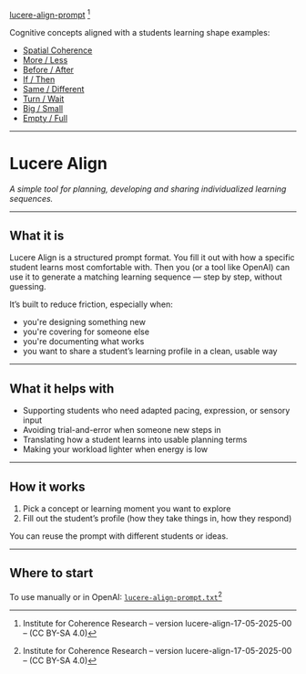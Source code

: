 [lucere-align-prompt](./lucere-align-prompt.txt) [^1]

Cognitive concepts aligned with a students learning shape examples:
- [Spatial Coherence](./lucere%20align%20-%20Spatial_Coherence.pdf)
- [More / Less](./lucere%20align%20-%20More_Less.pdf)
- [Before / After](./lucere%20align%20-%20More_Less.pdf)
- [If / Then](./lucere%20align%20-%20If_Then.pdf)
- [Same / Different](./lucere%20align%20-%20Same_Different.pdf)
- [Turn / Wait](./lucere%20align%20-%20Turn_Wait.pdf)
- [Big / Small](./lucere%20align%20-%20Big_Small.pdf)
- [Empty / Full](./lucere%20align%20-%20Empty_Full.pdf)

---

# Lucere Align
*A simple tool for planning, developing and sharing individualized learning sequences.*

---

## What it is

Lucere Align is a structured prompt format.
You fill it out with how a specific student learns most comfortable with.
Then you (or a tool like OpenAI) can use it to generate a matching learning sequence — step by step, without guessing.

It’s built to reduce friction, especially when:
- you're designing something new  
- you're covering for someone else
- you're documenting what works  
- you want to share a student’s learning profile in a clean, usable way

---

## What it helps with

- Supporting students who need adapted pacing, expression, or sensory input  
- Avoiding trial-and-error when someone new steps in  
- Translating how a student learns into usable planning terms  
- Making your workload lighter when energy is low

---

## How it works

1. Pick a concept or learning moment you want to explore  
2. Fill out the student’s profile (how they take things in, how they respond)  

You can reuse the prompt with different students or ideas.

---

## Where to start

To use manually or in OpenAI: [`lucere-align-prompt.txt`](./lucere-align-prompt.txt)[^1]

[^1]: Institute for Coherence Research – version lucere-align-17-05-2025-00 – (CC BY-SA 4.0)

